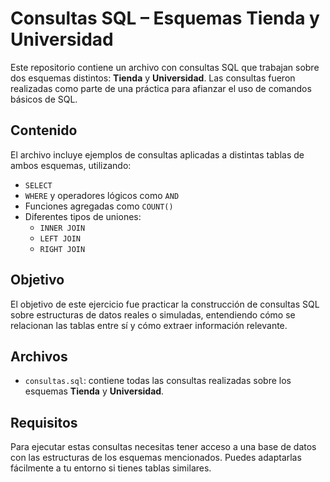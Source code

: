 # Consultas SQL – Esquemas Tienda y Universidad

Este repositorio contiene un archivo con consultas SQL que trabajan sobre dos esquemas distintos: **Tienda** y **Universidad**. 
Las consultas fueron realizadas como parte de una práctica para afianzar el uso de comandos básicos de SQL.

## Contenido

El archivo incluye ejemplos de consultas aplicadas a distintas tablas de ambos esquemas, utilizando:

- `SELECT`
- `WHERE` y operadores lógicos como `AND`
- Funciones agregadas como `COUNT()`
- Diferentes tipos de uniones:
  - `INNER JOIN`
  - `LEFT JOIN`
  - `RIGHT JOIN`

## Objetivo

El objetivo de este ejercicio fue practicar la construcción de consultas SQL sobre estructuras de datos reales o simuladas, entendiendo cómo se relacionan las tablas entre sí y cómo extraer información relevante.

## Archivos

- `consultas.sql`: contiene todas las consultas realizadas sobre los esquemas **Tienda** y **Universidad**.

## Requisitos

Para ejecutar estas consultas necesitas tener acceso a una base de datos con las estructuras de los esquemas mencionados. 
Puedes adaptarlas fácilmente a tu entorno si tienes tablas similares.
